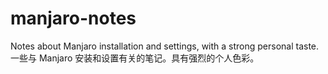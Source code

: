 # manjaro-notes
Notes about Manjaro installation and settings, with a strong personal taste.
一些与 Manjaro 安装和设置有关的笔记。具有强烈的个人色彩。
